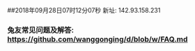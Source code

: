 ##2018年09月28日07时12分07秒 新址: 142.93.158.231
### 兔友常见问题及解答: https://github.com/wanggonging/d/blob/w/FAQ.md
